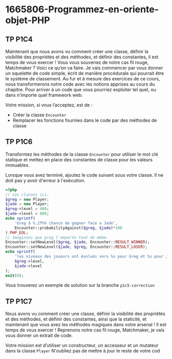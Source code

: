 # 1665806-Programmez-en-oriente-objet-PHP

## TP P1C4

Maintenant que nous avons vu comment créer une classe, définir la visibilité des propriétés et des méthodes, et définir des constantes, il est temps de vous exercer ! Vous vous souvenez de notre cas fil rouge, Matchmaker ? Voici ce qu’on va faire. Je vais commencer par vous donner un squelette de code simple, écrit de manière procédurale qui pourrait être le système de classement. Au fur et à mesure des exercices de ce cours, nous transformerons notre code avec les notions apprises au cours du chapitre. Pour arriver à un code que vous pourriez exploiter tel quel, ou dans n’importe quel framework web.

Votre mission, si vous l’acceptez, est de :

- Créer la classe `Encounter`
- Remplacer les fonctions fournies dans le code par des méthodes de classe


## TP P1C6

Transformez les méthodes de la classe `Encounter` pour utiliser le mot clé statique et mettez en place des constantes de classe pour les valeurs immuables.

Lorsque vous avez terminé, ajoutez le code suivant sous votre classe.
Il ne doit pas y avoir d'erreur à l'exécution.

```php
<?php
// vos classes ici.
$greg = new Player;
$jade = new Player;
$greg->level = 400;
$jade->level = 800;
echo sprintf(
	'Greg à %.2f%% chance de gagner face a Jade', 
	Encounter::probabilityAgainst($greg, $jade)*100
).PHP_EOL;
// Imaginons que greg l'emporte tout de même.
Encounter::setNewLevel($greg, $jade, Encounter::RESULT_WINNER);
Encounter::setNewLevel($jade, $greg, Encounter::RESULT_LOSER);
echo sprintf(
	'les niveaux des joueurs ont évolués vers %s pour Greg et %s pour Jade', 
	$greg->level,
	$jade->level
);
exit(0);
```

Vous trouverez un exemple de solution sur la branche `p1c5-correction` 



## TP P1C7

Nous avons vu comment créer une classe, définir la visibilité des propriétés et des méthodes, et définir des constantes, ainsi que la staticité, et maintenant que vous avez les méthodes magiques dans votre arsenal ! Il est temps de vous exercer ! Reprenons notre cas fil rouge, Matchmaker, je vais vous donner un extrait de code.

Votre mission est d’utiliser un constructeur, un accesseur et un mutateur dans la classe `Player` 
N'oubliez pas de mettre à jour le reste de votre cod